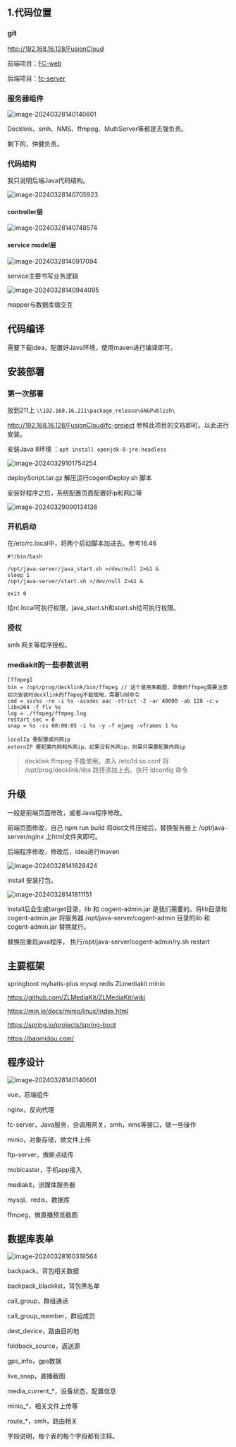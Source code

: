 ## 1.代码位置

### git

http://192.168.16.128/FusionCloud



前端项目：[FC-web](http://192.168.16.128/FusionCloud/FC-web)

后端项目：[fc-server](http://192.168.16.128/FusionCloud/fc-server)

### 服务器组件

![image-20240328140140601](C:\Users\keboo\AppData\Roaming\Typora\typora-user-images\image-20240328140140601.png)

Decklink、smh、NMS、ffmpeg、MultiServer等都是志强负责。

剩下的，仲健负责。



### 代码结构

我只说明后端Java代码结构。

![image-20240328140705923](C:\Users\keboo\AppData\Roaming\Typora\typora-user-images\image-20240328140705923.png)



#### controller层

![image-20240328140748574](C:\Users\keboo\AppData\Roaming\Typora\typora-user-images\image-20240328140748574.png)



#### service model层

![image-20240328140917094](C:\Users\keboo\AppData\Roaming\Typora\typora-user-images\image-20240328140917094.png)

service主要书写业务逻辑



![image-20240328140944095](C:\Users\keboo\AppData\Roaming\Typora\typora-user-images\image-20240328140944095.png)

mapper与数据库做交互



## 代码编译

需要下载idea，配置好Java环境，使用maven进行编译即可。



## 安装部署



### 第一次部署

放到211上 `\\192.168.16.211\package_release\GNGPublish\`



http://192.168.16.128/FusionCloud/fc-project 参照此项目的文档即可。以此进行安装。

安装Java 8环境 ：`apt install openjdk-8-jre-headless`



![image-20240329101754254](C:\Users\keboo\AppData\Roaming\Typora\typora-user-images\image-20240329101754254.png)

deployScript.tar.gz 解压运行cogentDeploy.sh 脚本





安装好程序之后，系统配置页面配置好ip和网口等

![image-20240329090134138](C:\Users\keboo\AppData\Roaming\Typora\typora-user-images\image-20240329090134138.png)

### 开机启动

在/etc/rc.local中，将两个启动脚本加进去。参考16.46

```
#!/bin/bash                                                                                           
                                                                                                      
/opt/java-server/java_start.sh >/dev/null 2>&1 &                                                      
sleep 1                                                                                               
/opt/java-server/start.sh >/dev/null 2>&1 &                                                           
                                                                                                      
exit 0
```

给rc.local可执行权限，java_start.sh和start.sh给可执行权限。



### 授权

smh 网关等程序授权。

### mediakit的一些参数说明

```
[ffmpeg]
bin = /opt/prog/decklink/bin/ffmpeg // 这个是用来截图，录像的ffmpeg需要注意初次安装时decklink的ffmpeg不能使用，需要ldd命令
cmd = sss%s -re -i %s -acodec aac -strict -2 -ar 48000 -ab 128 -c:v libx264 -f flv %s
log = ./ffmpeg/ffmpeg.log
restart_sec = 0
snap = %s -ss 00:00:05 -i %s -y -f mjpeg -vframes 1 %s

localIp 要配置成内网ip
externIP 要配置内网和外网ip，如果没有外网ip，则需只需要配置内网ip
```

> decklink ffmpeg 不能使用。进入 /etc/ld.so.conf  将 /opt/prog/decklink/libs 路径添加上去。执行 ldconfig 命令



## 升级

一般是前端页面修改，或者Java程序修改。

前端页面修改，自己 npm run build 将dist文件压缩后，替换服务器上 /opt/java-server/nginx 上html文件夹即可。



后端程序修改，修改后，idea进行maven

![image-20240328141628424](C:\Users\keboo\AppData\Roaming\Typora\typora-user-images\image-20240328141628424.png)

install 安装打包。

![image-20240328141811151](C:\Users\keboo\AppData\Roaming\Typora\typora-user-images\image-20240328141811151.png)

install后会生成target目录，lib 和 cogent-admin.jar 是我们需要的。将lib目录和 cogent-admin.jar 将服务器 /opt/java-server/cogent-admin 目录的lib 和 cogent-admin.jar 替换就行。



替换后重启java程序， 执行/opt/java-server/cogent-admin/ry.sh restart



## 主要框架

springboot mybatis-plus mysql redis ZLmediakit minio 

https://github.com/ZLMediaKit/ZLMediaKit/wiki

https://min.io/docs/minio/linux/index.html

https://spring.io/projects/spring-boot

https://baomidou.com/

## 程序设计

![image-20240328140140601](C:\Users\keboo\AppData\Roaming\Typora\typora-user-images\image-20240328140140601.png)



vue，前端组件

nginx，反向代理

fc-server，Java服务，会调用网关，smh，nms等接口，做一些操作

minio，对象存储，做文件上传

ftp-server，做断点续传

mobicaster，手机app接入

mediakit，流媒体服务器

mysql、redis，数据库

ffmpeg，做直播预览截图



## 数据库表单

![image-20240328160318564](C:\Users\keboo\AppData\Roaming\Typora\typora-user-images\image-20240328160318564.png)

backpack，背包相关数据

backpack_blacklist，背包黑名单

call_group，群组通话

call_group_member，群组成员

dest_device，路由目的地

foldback_source，返送源

gps_info，gps数据

live_snap，直播截图

media_current_*，设备状态，配置信息

minio_*，相关文件上传等

route_*，smh，路由相关



字段说明，每个表的每个字段都有注释。
